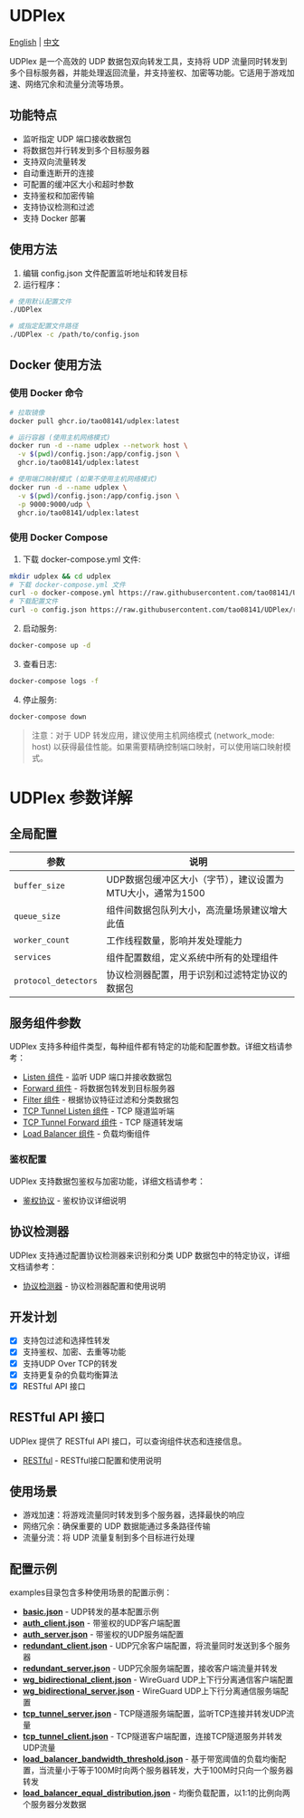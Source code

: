 # UDPlex
[English](README_EN.md) | [中文](README.md)

UDPlex 是一个高效的 UDP 数据包双向转发工具，支持将 UDP 流量同时转发到多个目标服务器，并能处理返回流量，并支持鉴权、加密等功能。它适用于游戏加速、网络冗余和流量分流等场景。

## 功能特点

- 监听指定 UDP 端口接收数据包
- 将数据包并行转发到多个目标服务器
- 支持双向流量转发
- 自动重连断开的连接
- 可配置的缓冲区大小和超时参数
- 支持鉴权和加密传输
- 支持协议检测和过滤
- 支持 Docker 部署


## 使用方法

1. 编辑 config.json 文件配置监听地址和转发目标
2. 运行程序：

```bash
# 使用默认配置文件
./UDPlex

# 或指定配置文件路径
./UDPlex -c /path/to/config.json
```

## Docker 使用方法

### 使用 Docker 命令

```bash
# 拉取镜像
docker pull ghcr.io/tao08141/udplex:latest

# 运行容器 (使用主机网络模式)
docker run -d --name udplex --network host \
  -v $(pwd)/config.json:/app/config.json \
  ghcr.io/tao08141/udplex:latest

# 使用端口映射模式 (如果不使用主机网络模式)
docker run -d --name udplex \
  -v $(pwd)/config.json:/app/config.json \
  -p 9000:9000/udp \
  ghcr.io/tao08141/udplex:latest
```

### 使用 Docker Compose

1. 下载 docker-compose.yml 文件:

```bash
mkdir udplex && cd udplex
# 下载 docker-compose.yml 文件
curl -o docker-compose.yml https://raw.githubusercontent.com/tao08141/UDPlex/refs/heads/master/docker-compose.yml
# 下载配置文件
curl -o config.json https://raw.githubusercontent.com/tao08141/UDPlex/refs/heads/master/examples/basic.json
```

2. 启动服务:

```bash
docker-compose up -d
```

3. 查看日志:

```bash
docker-compose logs -f
```

4. 停止服务:

```bash
docker-compose down
```

> 注意：对于 UDP 转发应用，建议使用主机网络模式 (network_mode: host) 以获得最佳性能。如果需要精确控制端口映射，可以使用端口映射模式。

# UDPlex 参数详解

## 全局配置

| 参数 | 说明 |
|------|------|
| `buffer_size` | UDP数据包缓冲区大小（字节），建议设置为MTU大小，通常为1500 |
| `queue_size` | 组件间数据包队列大小，高流量场景建议增大此值 |
| `worker_count` | 工作线程数量，影响并发处理能力 |
| `services` | 组件配置数组，定义系统中所有的处理组件 |
| `protocol_detectors` | 协议检测器配置，用于识别和过滤特定协议的数据包 |

## 服务组件参数

UDPlex 支持多种组件类型，每种组件都有特定的功能和配置参数。详细文档请参考：

- [Listen 组件](docs/listen_zh.md) - 监听 UDP 端口并接收数据包
- [Forward 组件](docs/forward_zh.md) - 将数据包转发到目标服务器
- [Filter 组件](docs/filter_zh.md) - 根据协议特征过滤和分类数据包
- [TCP Tunnel Listen 组件](docs/tcp_tunnel_listen_zh.md) - TCP 隧道监听端
- [TCP Tunnel Forward 组件](docs/tcp_tunnel_forward_zh.md) - TCP 隧道转发端
- [Load Balancer 组件](docs/load_balancer_zh.md) - 负载均衡组件


### 鉴权配置

UDPlex 支持数据包鉴权与加密功能，详细文档请参考：

- [鉴权协议](docs/auth_protocol_zh.md) - 鉴权协议详细说明


## 协议检测器

UDPlex 支持通过配置协议检测器来识别和分类 UDP 数据包中的特定协议，详细文档请参考：

- [协议检测器](docs/protocol_detector_zh.md) - 协议检测器配置和使用说明


## 开发计划
- [X] 支持包过滤和选择性转发
- [X] 支持鉴权、加密、去重等功能
- [X] 支持UDP Over TCP的转发
- [X] 支持更复杂的负载均衡算法
- [X] RESTful API 接口

## RESTful API 接口
UDPlex 提供了 RESTful API 接口，可以查询组件状态和连接信息。

- [RESTful](docs/RESTful_zh.md) - RESTful接口配置和使用说明

## 使用场景
- 游戏加速：将游戏流量同时转发到多个服务器，选择最快的响应
- 网络冗余：确保重要的 UDP 数据能通过多条路径传输
- 流量分流：将 UDP 流量复制到多个目标进行处理


## 配置示例

examples目录包含多种使用场景的配置示例：

- [**basic.json**](examples/basic.json) - UDP转发的基本配置示例
- [**auth_client.json**](examples/auth_client.json) - 带鉴权的UDP客户端配置
- [**auth_server.json**](examples/auth_server.json) - 带鉴权的UDP服务端配置
- [**redundant_client.json**](examples/redundant_client.json) - UDP冗余客户端配置，将流量同时发送到多个服务器
- [**redundant_server.json**](examples/redundant_server.json) - UDP冗余服务端配置，接收客户端流量并转发
- [**wg_bidirectional_client.json**](examples/wg_bidirectional_client.json) - WireGuard UDP上下行分离通信客户端配置
- [**wg_bidirectional_server.json**](examples/wg_bidirectional_server.json) - WireGuard UDP上下行分离通信服务端配置
- [**tcp_tunnel_server.json**](examples/tcp_tunnel_server.json) - TCP隧道服务端配置，监听TCP连接并转发UDP流量
- [**tcp_tunnel_client.json**](examples/tcp_tunnel_client.json) - TCP隧道客户端配置，连接TCP隧道服务并转发UDP流量
- [**load_balancer_bandwidth_threshold.json**](examples/load_balancer_bandwidth_threshold.json) - 基于带宽阈值的负载均衡配置，当流量小于等于100M时向两个服务器转发，大于100M时只向一个服务器转发
- [**load_balancer_equal_distribution.json**](examples/load_balancer_equal_distribution.json) - 均衡负载配置，以1:1的比例向两个服务器分发数据
